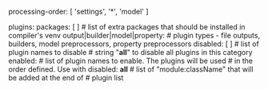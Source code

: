 
  processing-order: [ 'settings', '*', 'model' ]


  plugins:
    packages: [ ]
    # list of extra packages that should be installed in compiler's venv
    output|builder|model|property:
      # plugin types - file outputs, builders, model preprocessors, property preprocessors 
      disabled: [ ]
      # list of plugin names to disable
      # string "__all__" to disable all plugins in this category    
      enabled:
      # list of plugin names to enable. The plugins will be used
      # in the order defined. Use with disabled: __all__
      # list of "module:className" that will be added at the end of
      # plugin list